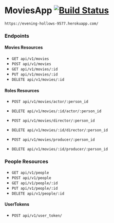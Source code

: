 # MoviesApp [![Build Status](https://travis-ci.org/marianogs/moviesapp.svg?branch=master)](https://travis-ci.org/marianogs/moviesapp)

`https://evening-hollows-9577.herokuapp.com/`


### Endpoints

#### Movies Resources

* `GET api/v1/movies`
* `POST api/v1/movies`
* `GET api/v1/movies/:id`
* `PUT api/v1/movies/:id`
* `DELETE api/v1/movies/:id`

#### Roles Resources

* `POST api/v1/movies/actor/:person_id`
* `DELETE api/v1/movies/:id/actor/:person_id`

* `POST api/v1/movies/director/:person_id`
* `DELETE api/v1/movies/:id/director/:person_id`

* `POST api/v1/movies/producer/:person_id`
* `DELETE api/v1/movies/:id/producer/:person_id`

### People Resources

* `GET api/v1/people`
* `POST api/v1/people`
* `GET api/v1/people/:id`
* `PUT api/v1/people/:id`
* `DELETE api/v1/people/:id`

#### UserTokens

* `POST api/v1/user_token/`
